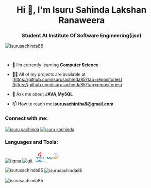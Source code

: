 <h1 align="center">Hi 👋, I'm Isuru Sahinda Lakshan Ranaweera</h1>
<h3 align="center">Student At Institute Of Software Engineering(ijse)</h3>

<p align="left"> <img src="https://komarev.com/ghpvc/?username=isurusachinda85&label=Profile%20views&color=0e75b6&style=flat" alt="isurusachinda85" /> </p>

<p align="left"> <a href="https://twitter.com/" target="blank"><img src="https://img.shields.io/twitter/follow/?logo=twitter&style=for-the-badge" alt="" /></a> </p>

- 🌱 I’m currently learning **Computer Science**

- 👨‍💻 All of my projects are available at [https://github.com/isurusachinda85?tab=repositories](https://github.com/isurusachinda85?tab=repositories)

- 💬 Ask me about **JAVA,MySQL**

- 📫 How to reach me **isurusachintha8@gmail.com**

<h3 align="left">Connect with me:</h3>
<p align="left">
<a href="https://linkedin.com/in/isuru sachinda" target="blank"><img align="center" src="https://raw.githubusercontent.com/rahuldkjain/github-profile-readme-generator/master/src/images/icons/Social/linked-in-alt.svg" alt="isuru sachinda" height="30" width="40" /></a>
<a href="https://www.hackerrank.com/isuru sachinda" target="blank"><img align="center" src="https://raw.githubusercontent.com/rahuldkjain/github-profile-readme-generator/master/src/images/icons/Social/hackerrank.svg" alt="isuru sachinda" height="30" width="40" /></a>
</p>

<h3 align="left">Languages and Tools:</h3>
<p align="left"> <a href="https://www.figma.com/" target="_blank" rel="noreferrer"> <img src="https://www.vectorlogo.zone/logos/figma/figma-icon.svg" alt="figma" width="40" height="40"/> </a> <a href="https://git-scm.com/" target="_blank" rel="noreferrer"> <img src="https://www.vectorlogo.zone/logos/git-scm/git-scm-icon.svg" alt="git" width="40" height="40"/> </a> <a href="https://www.java.com" target="_blank" rel="noreferrer"> <img src="https://raw.githubusercontent.com/devicons/devicon/master/icons/java/java-original.svg" alt="java" width="40" height="40"/> </a> <a href="https://www.mysql.com/" target="_blank" rel="noreferrer"> <img src="https://raw.githubusercontent.com/devicons/devicon/master/icons/mysql/mysql-original-wordmark.svg" alt="mysql" width="40" height="40"/> </a> </p>

<p><img align="left" src="https://github-readme-stats.vercel.app/api/top-langs?username=isurusachinda85&show_icons=true&locale=en&layout=compact" alt="isurusachinda85" /></p>

<p>&nbsp;<img align="center" src="https://github-readme-stats.vercel.app/api?username=isurusachinda85&show_icons=true&locale=en" alt="isurusachinda85" /></p>

<p><img align="center" src="https://github-readme-streak-stats.herokuapp.com/?user=isurusachinda85&" alt="isurusachinda85" /></p>
